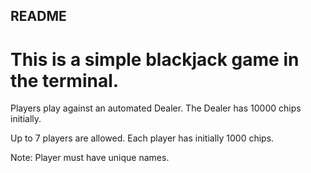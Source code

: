 ## README

# This is a simple blackjack game in the terminal.

Players play against an automated Dealer. The Dealer has 10000 chips initially.

Up to 7 players are allowed. Each player has initially 1000 chips.

Note: Player must have unique names.
